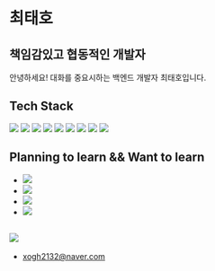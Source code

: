 # 최태호
## 책임감있고 협동적인 개발자

안녕하세요! 대화를 중요시하는 백엔드 개발자 최태호입니다.


## Tech Stack

<img src="https://img.shields.io/badge/JAVA-007396?style=for-the-badge&logo=java&logoColor=white"> <img src="https://img.shields.io/badge/Spring-6DB33F?style=for-the-badge&logo=Spring&logoColor=white"> <img src="https://img.shields.io/badge/mysql-4479A1?style=for-the-badge&logo=mysql&logoColor=white"> <img src="https://img.shields.io/badge/Linux-FCC624?style=for-the-badge&logo=Linux&logoColor=white"> <img src="https://img.shields.io/badge/C-A8B9CC1?style=for-the-badge&logo=C&logoColor=white"> <img src="https://img.shields.io/badge/OpenGL-5586A4?style=for-the-badge&logo=OpenGL&logoColor=white"> <img src="https://img.shields.io/badge/VHDL-F64935?style=for-the-badge&logo=VHDL&logoColor=white"> <img src="https://img.shields.io/badge/Git-F050321?style=for-the-badge&logo=Git&logoColor=white"> <img src="https://img.shields.io/badge/Github-181717?style=for-the-badge&logo=Github&logoColor=white">

## Planning to learn && Want to learn

- <img src="https://img.shields.io/badge/aws-232F3E?style=for-the-badge&logo=aws&logoColor=white">
- <img src="https://img.shields.io/badge/javascript-F7DF1E?style=for-the-badge&logo=javascript&logoColor=black">
- <img src="https://img.shields.io/badge/jQuery-0769AD?style=for-the-badge&logo=jQuery&logoColor=black">
- <img src="https://img.shields.io/badge/Node.js-339933?style=for-the-badge&logo=Node.js&logoColor=black">


## <img src="https://img.shields.io/badge/mail-EA4335?style=for-the-badge&logo=Gmail&logoColor=black">
- xogh2132@naver.com
